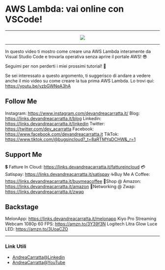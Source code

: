 # AWS Lambda: vai online con VSCode!
 
<hr />
 
<div align="center">

<a href="https://www.youtube.com/v/1YNFimrr6vk?version=3" target="_blank" alt="AWS Lambda: vai online con VSCode!">

<img src="https://img.youtube.com/vi/1YNFimrr6vk/0.jpg" />

</a>

</div>
 
<hr />
 
In questo video ti mostro come creare una AWS Lambda interamente da Visual Studio Code e trovarla operativa senza aprire il portale AWS! 😎

Seguimi per non perderti i miei prossimi tutorial! 🚀

Se sei interessato a questo argomento, ti suggerisco di andare a vedere anche il mio video su come creare la tua prima AWS Lambda. Lo trovi qui: https://youtu.be/yzbGWNeA3hA 



## Follow Me

Instagram: https://www.instagram.com/devandreacarratta.it/
Blog: https://links.devandreacarratta.it/blog 
Linkedin: https://links.devandreacarratta.it/linkedin
Twitter: https://twitter.com/dev_acarratta
Facebook: https://www.facebook.com/devandreacarratta.it
TikTok: https://www.tiktok.com/@bugsincloud?_t=8aRTMYqDCHW&_r=1 


## Support Me 


💲 Fatture In Cloud: https://links.devandreacarratta.it/fattureincloud
💳Satispay: https://links.devandreacarratta.it/satispay
☕Buy Me A Coffee: https://links.devandreacarratta.it/buymeacoffee
🛒Shop @ Amazon: https://links.devandreacarratta.it/amazon
🤝Networking @ Zwap: https://links.devandreacarratta.it/zwap


## Backstage
MelonApp: https://links.devandreacarratta.it/melonapp
Kiyo Pro Streaming Webcam 1080p 60 FPS: https://amzn.to/3Y39f3N
Logitech Litra Glow Luce LED: https://amzn.to/3UoaCZO
 
<hr />
 
### Link Utili
- [AndreaCarratta@Linkedin](https://links.devandreacarratta.it/linkedin)
- [AndreaCarratta@YouTube](https://links.devandreacarratta.it/youtube)


